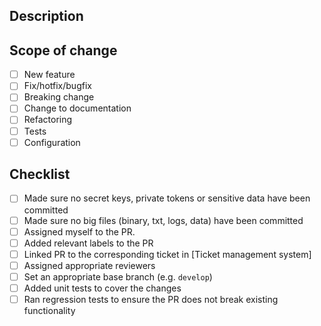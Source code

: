 ## Description

## Scope of change
- [ ] New feature
- [ ] Fix/hotfix/bugfix
- [ ] Breaking change
- [ ] Change to documentation
- [ ] Refactoring
- [ ] Tests
- [ ] Configuration

## Checklist

- [ ] Made sure no secret keys, private tokens or sensitive data have been committed
- [ ] Made sure no big files (binary, txt, logs, data) have been committed
- [ ] Assigned myself to the PR.
- [ ] Added relevant labels to the PR
- [ ] Linked PR to the corresponding ticket in [Ticket management system]
- [ ] Assigned appropriate reviewers
- [ ] Set an appropriate base branch (e.g. `develop`)
- [ ] Added unit tests to cover the changes
- [ ] Ran regression tests to ensure the PR does not break existing functionality
